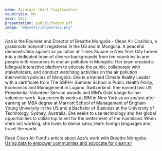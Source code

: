 ```yaml
---
name: Azjargal (Aza) Tsogtsaikhan
countryIso: MN
year: 2021
presentation: public/foobar.pdf
image: "@assets/images/aza.png"
---
```

Aza is the Founder and Director of Breathe Mongolia - Clean Air Coalition, a grassroots nonprofit registered in the US and in Mongolia. A peaceful demonstration against air pollution at Times Square in New York City turned into a dedicated team of diverse backgrounds from ten countries to arm people with resources to end air pollution in Mongolia. Her team created a bilingual interactive platform to educate the public, collaborate with stakeholders, and conduct watchdog activities on the air pollution intervention policies of Mongolia. She is a trained Climate Reality Leader with a certificate from The SSPH+ Summer School in Public Health Policy, Economics and Management in Lugano, Switzerland. She earned two US Presidential Volunteer Service awards and IBM’s Gold badge for her volunteer work. Aza currently works at IBM in New York as an analyst after earning an MBA degree at Marriott School of Management of Brigham Young University in the US and a Bachelor of Business at the University of Technology, Sydney, Australia. She seeks to use technology and her global opportunities to utilize top talent for the betterment of her homeland. When she’s not working, she loves to dance salsa, learn foreign languages and travel the world.



Read Clean Air Fund's article about Aza's work with Breathe Mongolia: [Using data to empower communities and advocate for clean air](https://www.cleanairfund.org/case-study/breathe-mongolia/)
